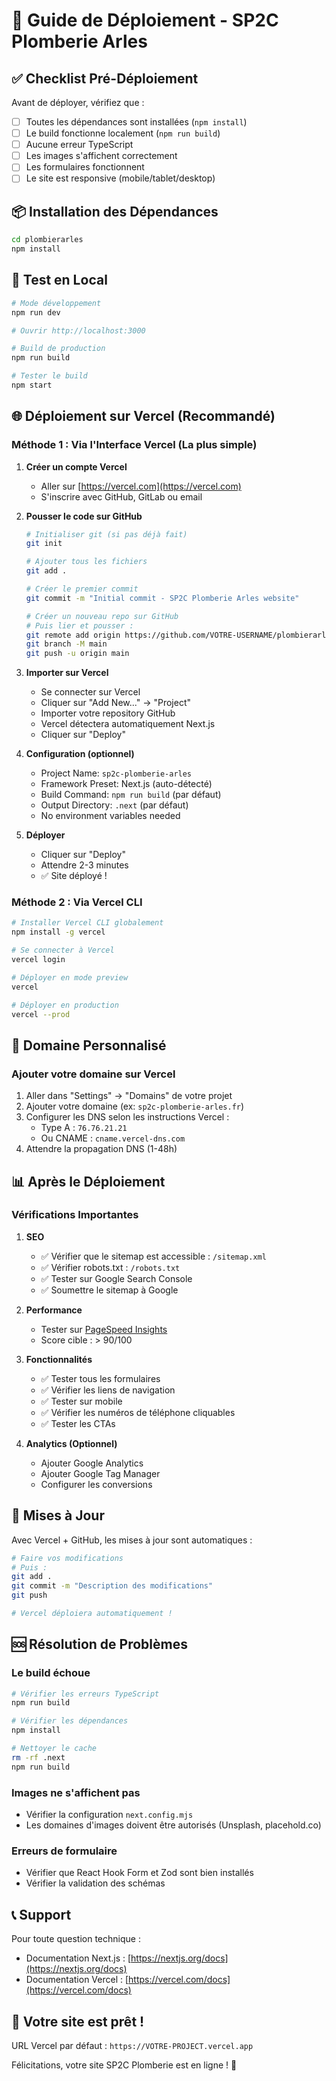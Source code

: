 # 🚀 Guide de Déploiement - SP2C Plomberie Arles

## ✅ Checklist Pré-Déploiement

Avant de déployer, vérifiez que :

- [ ] Toutes les dépendances sont installées (`npm install`)
- [ ] Le build fonctionne localement (`npm run build`)
- [ ] Aucune erreur TypeScript
- [ ] Les images s'affichent correctement
- [ ] Les formulaires fonctionnent
- [ ] Le site est responsive (mobile/tablet/desktop)

## 📦 Installation des Dépendances

```bash
cd plombierarles
npm install
```

## 🧪 Test en Local

```bash
# Mode développement
npm run dev

# Ouvrir http://localhost:3000

# Build de production
npm run build

# Tester le build
npm start
```

## 🌐 Déploiement sur Vercel (Recommandé)

### Méthode 1 : Via l'Interface Vercel (La plus simple)

1. **Créer un compte Vercel**
   - Aller sur [https://vercel.com](https://vercel.com)
   - S'inscrire avec GitHub, GitLab ou email

2. **Pousser le code sur GitHub**
   ```bash
   # Initialiser git (si pas déjà fait)
   git init

   # Ajouter tous les fichiers
   git add .

   # Créer le premier commit
   git commit -m "Initial commit - SP2C Plomberie Arles website"

   # Créer un nouveau repo sur GitHub
   # Puis lier et pousser :
   git remote add origin https://github.com/VOTRE-USERNAME/plombierarles.git
   git branch -M main
   git push -u origin main
   ```

3. **Importer sur Vercel**
   - Se connecter sur Vercel
   - Cliquer sur "Add New..." → "Project"
   - Importer votre repository GitHub
   - Vercel détectera automatiquement Next.js
   - Cliquer sur "Deploy"

4. **Configuration (optionnel)**
   - Project Name: `sp2c-plomberie-arles`
   - Framework Preset: Next.js (auto-détecté)
   - Build Command: `npm run build` (par défaut)
   - Output Directory: `.next` (par défaut)
   - No environment variables needed

5. **Déployer**
   - Cliquer sur "Deploy"
   - Attendre 2-3 minutes
   - ✅ Site déployé !

### Méthode 2 : Via Vercel CLI

```bash
# Installer Vercel CLI globalement
npm install -g vercel

# Se connecter à Vercel
vercel login

# Déployer en mode preview
vercel

# Déployer en production
vercel --prod
```

## 🔗 Domaine Personnalisé

### Ajouter votre domaine sur Vercel

1. Aller dans "Settings" → "Domains" de votre projet
2. Ajouter votre domaine (ex: `sp2c-plomberie-arles.fr`)
3. Configurer les DNS selon les instructions Vercel :
   - Type A : `76.76.21.21`
   - Ou CNAME : `cname.vercel-dns.com`
4. Attendre la propagation DNS (1-48h)

## 📊 Après le Déploiement

### Vérifications Importantes

1. **SEO**
   - ✅ Vérifier que le sitemap est accessible : `/sitemap.xml`
   - ✅ Vérifier robots.txt : `/robots.txt`
   - ✅ Tester sur Google Search Console
   - ✅ Soumettre le sitemap à Google

2. **Performance**
   - Tester sur [PageSpeed Insights](https://pagespeed.web.dev/)
   - Score cible : > 90/100

3. **Fonctionnalités**
   - ✅ Tester tous les formulaires
   - ✅ Vérifier les liens de navigation
   - ✅ Tester sur mobile
   - ✅ Vérifier les numéros de téléphone cliquables
   - ✅ Tester les CTAs

4. **Analytics (Optionnel)**
   - Ajouter Google Analytics
   - Ajouter Google Tag Manager
   - Configurer les conversions

## 🔄 Mises à Jour

Avec Vercel + GitHub, les mises à jour sont automatiques :

```bash
# Faire vos modifications
# Puis :
git add .
git commit -m "Description des modifications"
git push

# Vercel déploiera automatiquement !
```

## 🆘 Résolution de Problèmes

### Le build échoue

```bash
# Vérifier les erreurs TypeScript
npm run build

# Vérifier les dépendances
npm install

# Nettoyer le cache
rm -rf .next
npm run build
```

### Images ne s'affichent pas

- Vérifier la configuration `next.config.mjs`
- Les domaines d'images doivent être autorisés (Unsplash, placehold.co)

### Erreurs de formulaire

- Vérifier que React Hook Form et Zod sont bien installés
- Vérifier la validation des schémas

## 📞 Support

Pour toute question technique :
- Documentation Next.js : [https://nextjs.org/docs](https://nextjs.org/docs)
- Documentation Vercel : [https://vercel.com/docs](https://vercel.com/docs)

## 🎉 Votre site est prêt !

URL Vercel par défaut : `https://VOTRE-PROJECT.vercel.app`

Félicitations, votre site SP2C Plomberie est en ligne ! 🚀

